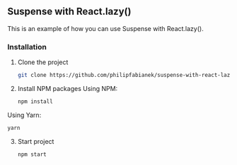 ## Suspense with React.lazy()

This is an example of how you can use Suspense with React.lazy().

### Installation

1. Clone the project
   ```sh
   git clone https://github.com/philipfabianek/suspense-with-react-lazy.git
   ```
2. Install NPM packages
  Using NPM:
   ```sh
   npm install
   ```
  Using Yarn:
   ```sh
   yarn
   ```
3. Start project
   ```sh
   npm start
   ```